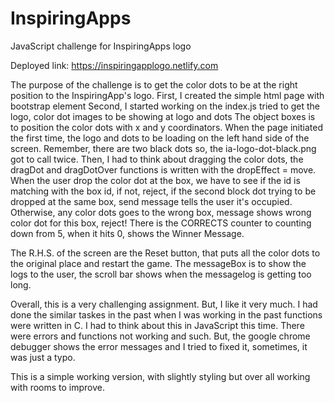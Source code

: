 # InspiringApps
JavaScript challenge for InspiringApps logo

Deployed link:
https://inspiringapplogo.netlify.com

The purpose of the challenge is to get the color dots to be at the right position to the InspiringApp's logo.
First, I created the simple html page with bootstrap element 
Second, I started working on the index.js tried to get the logo, color dot images to be showing at logo and dots
The object boxes is to position the color dots with x and y coordinators.
When the page initiated the first time, the logo and dots to be loading on the left hand side of the screen.
Remember, there are two black dots so, the ia-logo-dot-black.png got to call twice.
Then, I had to think about dragging the color dots, the dragDot and dragDotOver functions is written with the dropEffect = move.
When the user drop the color dot at the box, we have to see if the id is matching with the box id, if not, reject, if the second block dot trying to be dropped at the same box, send message tells the user it's occupied. Otherwise, any color dots goes to the wrong box, message shows wrong color dot for this box, reject!
There is the CORRECTS counter to counting down from 5, when it hits 0, shows the Winner Message.

The R.H.S. of the screen are the Reset button, that puts all the color dots to the original place and restart the game.
The messageBox is to show the logs to the user, the scroll bar shows when the messagelog is getting too long.

Overall, this is a very challenging assignment. But, I like it very much.
I had done the similar taskes in the past when I was working in the past functions were written in C.
I had to think about this in JavaScript this time.
There were errors and functions not working and such. But, the google chrome debugger shows the error messages and I tried to fixed it, sometimes, it was just a typo.

This is a simple working version, with slightly styling but over all working with rooms to improve.
